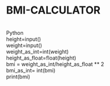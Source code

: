 # BMI-CALCULATOR
<br>
Python
<br>
height=input()
<br>
weight=input()
<br>
weight_as_int=int(weight)
<br>
height_as_float=float(height)
<br>
bmi = weight_as_int/height_as_float ** 2
<br>
bmi_as_int= int(bmi)
<br>
print(bmi)
<br>
